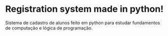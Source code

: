 # Registration system made in python!
Sistema de cadastro de alunos feito em python para estudar fundamentos de computação e lógica de programação.
